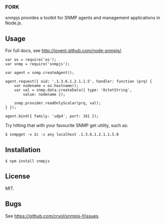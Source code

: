 ### FORK 

snmpjs provides a toolkit for SNMP agents and management applications in
Node.js.

## Usage

For full docs, see <http://joyent.github.com/node-snmpjs/>.

	var os = require('os');
	var snmp = require('snmpjs');

	var agent = snmp.createAgent();

	agent.request({ oid: '.1.3.6.1.2.1.1.5', handler: function (prq) {
		var nodename = os.hostname();
		var val = snmp.data.createData({ type: 'OctetString',
		    value: nodename });

		snmp.provider.readOnlyScalar(prq, val);
	} });

	agent.bind({ family: 'udp4', port: 161 });

Try hitting that with your favourite SNMP get utility, such as:

	$ snmpget -v 2c -c any localhost .1.3.6.1.2.1.1.5.0

## Installation

	$ npm install snmpjs

## License

MIT.

## Bugs

See <https://github.com/cryol/snmpjs-f/issues>.

